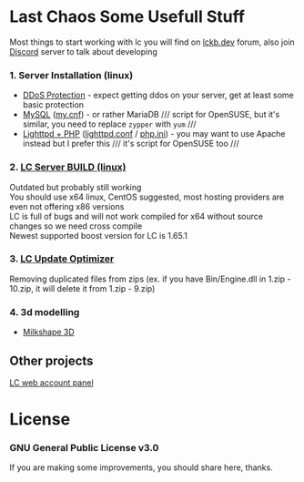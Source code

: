 # Last Chaos Some Usefull Stuff
Most things to start working with lc you will find on [lckb.dev](https://lckb.dev/forum/) forum, also join [Discord](https://discord.gg/sC2qgjHqjt) server to talk about developing  

### 1. Server Installation (linux)
- [DDoS Protection](install_linux_ddosprotection.txt) - expect getting ddos on your server, get at least some basic protection  
- [MySQL](install_linux_mysql.txt) ([my.cnf](install_linux_mysql_my.cnf)) - or rather MariaDB /// script for OpenSUSE, but it's similar, you need to replace `zypper` with `yum` ///  
- [Lighttpd + PHP](install_linux_lighttpdphp.txt) ([lighttpd.conf](install_linux_lighttpdphp_lighttpd.conf) / [php.ini](install_linux_lighttpdphp_php.ini)) - you may want to use Apache instead but I prefer this /// it's script for OpenSUSE too ///  

### 2. [LC Server BUILD (linux)](lcserver_linux_build.txt)
Outdated but probably still working  
You should use x64 linux, CentOS suggested, most hosting providers are even not offering x86 versions  
LC is full of bugs and will not work compiled for x64 without source changes so we need cross compile  
Newest supported boost version for LC is 1.65.1  

### 3. [LC Update Optimizer](update_optimizer.php)
Removing duplicated files from zips (ex. if you have Bin/Engine.dll in 1.zip - 10.zip, it will delete it from 1.zip - 9.zip)  

### 4. 3d modelling
- [Milkshape 3D](https://github.com/Karmel0x/lastchaos-some-usefull-stuff/issues/4#issuecomment-756234483)

## Other projects
[LC web account panel](https://github.com/Karmel0x/simple-web-account-panel)

# License
### GNU General Public License v3.0
If you are making some improvements, you should share here, thanks.  
